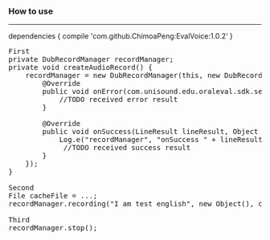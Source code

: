 ### How to use
---
dependencies {
    compile 'com.github.ChimoaPeng:EvalVoice:1.0.2'
}

<pre>
First
private DubRecordManager recordManager;
private void createAudioRecord() {
    recordManager = new DubRecordManager(this, new DubRecordListener() {
        @Override
        public void onError(com.unisound.edu.oraleval.sdk.sep15.SDKError sdkError, Object o) {
            //TODO received error result
        }

        @Override
        public void onSuccess(LineResult lineResult, Object o, int i, String s, com.unisound.edu.oraleval.sdk.sep15.IOralEvalSDK.EndReason endReason) {
            Log.e("recordManager", "onSuccess " + lineResult);
             //TODO received success result
        }
    });
}

Second
File cacheFile = ...;
recordManager.recording("I am test english", new Object(), cacheFile.getAbsolutePath());

Third
recordManager.stop();



</pre>

